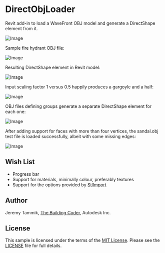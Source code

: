 DirectObjLoader
===============

Revit add-in to load a WaveFront OBJ model and generate a DirectShape element from it.

![Image](https://github.com/jeremytammik/DirectObjLoader/blob/master/img/DirectObjLoader_app.png)

Sample fire hydrant OBJ file:

![Image](https://github.com/jeremytammik/DirectObjLoader/blob/master/img/fire_hydrant_closed_render.jpg)

Resulting DirectShape element in Revit model:

![Image](https://github.com/jeremytammik/DirectObjLoader/blob/master/img/fire_hydrant_closed_directshape_rvt.jpg)

Input scaling factor 1 versus 0.5 happily produces a gargoyle and a half:

![Image](https://github.com/jeremytammik/DirectObjLoader/blob/master/img/gargoyle2.png)

OBJ files defining groups generate a separate DirectShape element for each one:

![Image](https://github.com/jeremytammik/DirectObjLoader/blob/master/img/cart_groups_3.png)

After adding support for faces with more than four vertices, the sandal.obj test file is loaded successfully, albeit with some missing edges:

![Image](https://github.com/jeremytammik/DirectObjLoader/blob/master/img/sandal_with_gaps.png)


Wish List
---------

- Progress bar
- Support for materials, minimally colour, preferably textures
- Support for the options provided by [StlImport](https://github.com/jeremytammik/StlImport)


Author
------

Jeremy Tammik, [The Building Coder](http://thebuildingcoder.typepad.com), Autodesk Inc.


License
-------

This sample is licensed under the terms of the [MIT License](http://opensource.org/licenses/MIT). Please see the [LICENSE](LICENSE) file for full details.
